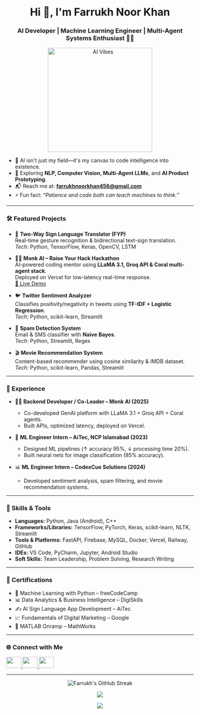 <h1 align="center">Hi 👋, I'm Farrukh Noor Khan</h1>
<h3 align="center">AI Developer | Machine Learning Engineer | Multi-Agent Systems Enthusiast 🤖🧠</h3>

<p align="center">
  <img src="https://cdn.dribbble.com/users/2131993/screenshots/15639967/media/e9ad5c8d65ff2fd6c25e6fead15d1d65.gif" width="280" alt="AI Vibes" />
</p>

- 🌟 AI isn't just my field—it's my canvas to code intelligence into existence.  
- 🧠 Exploring **NLP, Computer Vision, Multi-Agent LLMs**, and **AI Product Prototyping**.  
- 📬 Reach me at: **farrukhnoorkhan456@gmail.com**  
- ⚡ Fun fact: *“Patience and code both can teach machines to think.”*  

---

### 🛠️ Featured Projects

- 🧠 **Two-Way Sign Language Translator (FYP)**  
  Real-time gesture recognition & bidirectional text-sign translation.  
  *Tech:* Python, TensorFlow, Keras, OpenCV, LSTM

- 🧘‍♂️ **Monk AI – Raise Your Hack Hackathon**  
  AI-powered coding mentor using **LLaMA 3.1, Groq API & Coral multi-agent stack**.  
  Deployed on Vercel for low-latency real-time response.  
  [🔗 Live Demo](https://monk-ai-kappa.vercel.app/)

- 🐦 **Twitter Sentiment Analyzer**  
  Classifies positivity/negativity in tweets using **TF-IDF + Logistic Regression**.  
  *Tech:* Python, scikit-learn, Streamlit

- 📧 **Spam Detection System**  
  Email & SMS classifier with **Naive Bayes**.  
  *Tech:* Python, Streamlit, Regex

- 🎬 **Movie Recommendation System**  
  Content-based recommender using cosine similarity & IMDB dataset.  
  *Tech:* Python, scikit-learn, Pandas, Streamlit

---

### 💼 Experience

- 🧑‍💻 **Backend Developer / Co-Leader – Monk AI (2025)**  
  - Co-developed GenAI platform with LLaMA 3.1 + Groq API + Coral agents.  
  - Built APIs, optimized latency, deployed on Vercel.

- 🔬 **ML Engineer Intern – AiTec, NCP Islamabad (2023)**  
  - Designed ML pipelines (↑ accuracy 95%, ↓ processing time 20%).  
  - Built neural nets for image classification (85% accuracy).

- 📊 **ML Engineer Intern – CodexCue Solutions (2024)**  
  - Developed sentiment analysis, spam filtering, and movie recommendation systems.  

---

### 🧰 Skills & Tools

- **Languages:** Python, Java (Android), C++  
- **Frameworks/Libraries:** TensorFlow, PyTorch, Keras, scikit-learn, NLTK, Streamlit  
- **Tools & Platforms:** FastAPI, Firebase, MySQL, Docker, Vercel, Railway, GitHub  
- **IDEs:** VS Code, PyCharm, Jupyter, Android Studio  
- **Soft Skills:** Team Leadership, Problem Solving, Research Writing  

---

### 📜 Certifications

- 🧠 Machine Learning with Python – freeCodeCamp  
- 📊 Data Analytics & Business Intelligence – DigiSkills  
- ✍️ AI Sign Language App Development – AiTec  
- 📈 Fundamentals of Digital Marketing – Google  
- 🧮 MATLAB Onramp – MathWorks  

---

### 🌐 Connect with Me

<p align="left">
  <a href="https://linkedin.com/in/farrukhkhan-f12" target="blank">
    <img src="https://raw.githubusercontent.com/rahuldkjain/github-profile-readme-generator/master/src/images/icons/Social/linked-in-alt.svg" height="30" width="40" />
  </a>
  <a href="https://github.com/Farrukh-Noor-Khan" target="blank">
    <img src="https://raw.githubusercontent.com/rahuldkjain/github-profile-readme-generator/master/src/images/icons/Social/github.svg" height="30" width="40" />
  </a>
  <a href="https://www.youtube.com/@iam.farrukh" target="blank">
    <img src="https://raw.githubusercontent.com/rahuldkjain/github-profile-readme-generator/master/src/images/icons/Social/youtube.svg" height="30" width="40" />
  </a>
</p>

---

<p align="center">
  <img src="https://github-readme-streak-stats.herokuapp.com/?user=Farrukh-Noor-Khan&theme=radical" alt="Farrukh's GitHub Streak" />
</p>
<p align="center">
  <img src="https://github-readme-stats.vercel.app/api?username=Farrukh-Noor-Khan&show_icons=true&theme=radical" />
</p>
<p align="center">
  <img src="https://github-readme-stats.vercel.app/api/top-langs/?username=Farrukh-Noor-Khan&layout=compact&theme=radical" />
</p>
